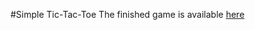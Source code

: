 #Simple Tic-Tac-Toe
The finished game is available [here](http://simpletictactoe.herokuapp.com/ "Simple Tic-Tac-Toe")